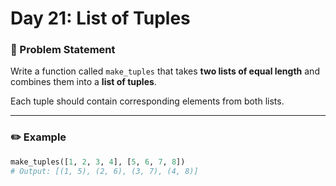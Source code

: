 # Day 21: List of Tuples


### 🔹 Problem Statement  
Write a function called `make_tuples` that takes **two lists of equal length** and combines them into a **list of tuples**.

Each tuple should contain corresponding elements from both lists.

---

### ✏️ Example

```python
make_tuples([1, 2, 3, 4], [5, 6, 7, 8])     
# Output: [(1, 5), (2, 6), (3, 7), (4, 8)]
